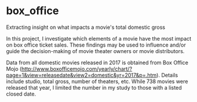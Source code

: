 # box_office
Extracting insight on what impacts a movie's total domestic gross 

In this project, I investigate which elements of a movie have the most impact on box office ticket sales. These findings may be used to influence and/or guide the decision-making of movie theater owners or movie distributors.

Data from all domestic movies released in 2017 is obtained from Box Office Mojo (http://www.boxofficemojo.com/yearly/chart/?page=1&view=releasedate&view2=domestic&yr=2017&p=.htm).  Details include studio, total gross, number of theaters, etc. While 738 movies were released that year, I limited the number in my study to those with a listed closed date.
